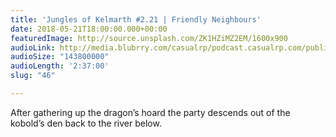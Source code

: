```yaml
---
title: 'Jungles of Kelmarth #2.21 | Friendly Neighbours'
date: 2018-05-21T18:00:00.000+00:00
featuredImage: http://source.unsplash.com/ZK1HZiMZ2EM/1600x900
audioLink: http://media.blubrry.com/casualrp/podcast.casualrp.com/public/Chapter%202%20Ep.%2021%20_%20Friendly%20Neighbours.mp3
audioSize: "143800000"
audioLength: '2:37:00'
slug: "46"

---
```

After gathering up the dragon’s hoard the party descends out of the kobold’s den back to the river below.
